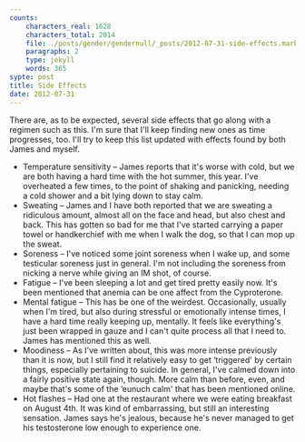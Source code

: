 ```yaml
---
counts:
    characters_real: 1628
    characters_total: 2014
    file: ./posts/gender/gendernull/_posts/2012-07-31-side-effects.markdown
    paragraphs: 2
    type: jekyll
    words: 365
sypte: post
title: Side Effects
date: 2012-07-31
---
```


There are, as to be expected, several side effects that go along with a regimen such as this.  I'm sure that I'll keep finding new ones as time progresses, too.  I'll try to keep this list updated with effects found by both James and myself.

- Temperature sensitivity – James reports that it's worse with cold, but we are both having a hard time with the hot summer, this year.  I've overheated a few times, to the point of shaking and panicking, needing a cold shower and a bit lying down to stay calm.
- Sweating – James and I have both reported that we are sweating a ridiculous amount, almost all on the face and head, but also chest and back.  This has gotten so bad for me that I've started carrying a paper towel or handkerchief with me when I walk the dog, so that I can mop up the sweat.
- Soreness – I've noticed some joint soreness when I wake up, and some testicular soreness just in general.  I'm not including the soreness from nicking a nerve while giving an IM shot, of course.
- Fatigue – I've been sleeping a lot and get tired pretty easily now.  It's been mentioned that anemia can be one affect from the Cyproterone.
- Mental fatigue – This has be one of the weirdest.  Occasionally, usually when I'm tired, but also during stressful or emotionally intense times, I have a hard time really keeping up, mentally.  It feels like everything's just been wrapped in gauze and I can't quite process all that I need to.  James has mentioned this as well.
- Moodiness – As I've written about, this was more intense previously than it is now, but I still find it relatively easy to get ‘triggered' by certain things, especially pertaining to suicide.  In general, I've calmed down into a fairly positive state again, though.  More calm than before, even, and maybe that's some of the ‘eunuch calm' that has been mentioned online.
- Hot flashes – Had one at the restaurant where we were eating breakfast on August 4th.  It was kind of embarrassing,  but still an interesting sensation.  James says he's jealous, because he's never managed to get his testosterone low enough to experience one.
